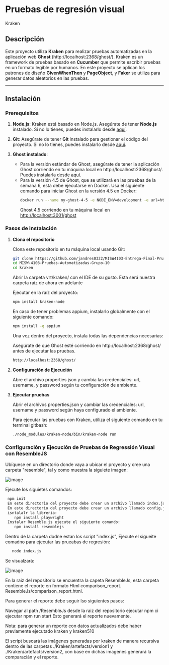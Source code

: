 # Pruebas de regresión visual

Kraken
## Descripción

Este proyecto utiliza **Kraken** para realizar pruebas automatizadas en la aplicación web **Ghost** (http://localhost:2368/ghost/). Kraken es un framework de pruebas basado en **Cucumber** que permite escribir pruebas en un formato legible por humanos. En este proyecto se aplican los patrones de diseño **GivenWhenThen** y **PageObject**, y **Faker** se utiliza para generar datos aleatorios en las pruebas.

---

## Instalación

### Prerequisitos

1. **Node.js**: Kraken está basado en Node.js. Asegúrate de tener **Node.js** instalado. Si no lo tienes, puedes instalarlo desde [aquí](https://nodejs.org/).

2. **Git**: Asegúrate de tener **Git** instalado para gestionar el código del proyecto. Si no lo tienes, puedes instalarlo desde [aquí](https://git-scm.com/).

3. **Ghost instalado**:
   - Para la versión estándar de Ghost, asegúrate de tener la aplicación Ghost corriendo en tu máquina local en http://localhost:2368/ghost/. Puedes instalarla desde [aquí](https://ghost.org/).
   - Para la versión 4.5 de Ghost, que se utilizará en las pruebas de la semana 6, esta debe ejecutarse en Docker. Usa el siguiente comando para iniciar Ghost en la versión 4.5 en Docker:
     ```bash
     docker run --name my-ghost-4-5 -e NODE_ENV=development -e url=http://localhost:3001 -p 3001:2368 ghost:4.5
     ```
     Ghost 4.5 corriendo en tu máquina local en [http://localhost:3001/ghost](http://localhost:3001/ghost)

### Pasos de instalación

1. **Clona el repositorio**

   Clona este repositorio en tu máquina local usando Git:

   ```bash
   git clone https://github.com/jandres0322/MISW4103-Entrega-Final-Pruebas-Automatizadas-Grupo-10.git
   cd MISW-4103-Pruebas-Automatizadas-Grupo-10
   cd kraken
   ```

   Abrir la carpeta vrt/kraken/ con el IDE de su gusto. Esta será nuestra carpeta raiz de ahora en adelante
   
   Ejecutar en la raíz del proyecto:
   ```bash
   npm install kraken-node
   ```
   En caso de tener problemas appium, instalarlo globalmente con el siguiente comando:

   ```bash
   npm install -g appium
   ```
   Una vez dentro del proyecto, instala todas las dependencias necesarias:


   Asegúrate de que Ghost esté corriendo en http://localhost:2368/ghost/ antes de ejecutar las pruebas.
   ```bash
   http://localhost:2368/ghost/
   ```
3. **Configuración de Ejecución**
   
   Abre el archivo properties.json y cambia las credenciales: url, username, y password según tu configuración de ambiente.
   
4. **Ejecutar pruebas**

   Abrir el archivos properties.json y cambiar las credenciales: url, username y password según haya configurado el ambiente.

   Para ejecutar las pruebas con Kraken, utiliza el siguiente comando en tu terminal gitbash:
     ```bash
   ./node_modules/kraken-node/bin/kraken-node run
   ```


### Configuración y Ejecución de Pruebas de Regressión Visual con ResembleJS

Ubíquese en un directorio donde vaya a ubicar el proyecto y cree una carpeta "resemble", tal y como muestra la siguiete imagen:

![image](https://github.com/user-attachments/assets/e9ca67d7-4500-4cfa-bd3e-a44b75678aaa)

Ejecute los siguietes comandos: 

  ```bash
   npm init
   En este directorio del proyecto debe crear un archivo llamado index.js
   En este directorio del proyecto debe crear un archivo llamado config.json
   isntalalr la libreria: 
      npm install playwright
   Instalar Resemble.js ejecute el siguiente comando:
      npm install resemblejs
   ```
Dentro de la carpeta dodne estan los script "index.js", Ejecute el sigueite comadno para ejecutar las prueabas de regresión:

```bash
   node index.js
   ```

Se visualzará:

![image](https://github.com/user-attachments/assets/d7d0a7d3-684a-4add-9386-aa6c6a8a615e)

En la raiz del repositorio se encuentra la capeta ResembleJs, esta carpeta contiene el reporte en formato Html comparison_report. ResembleJs/comparison_report.html.

Para generar el reporte debe seguir lso siguientes pasos:

Navegar al path /ResembleJs desde la raiz del repositorio
ejecutar npm ci
ejecutar npm run start
Esto generará el reporte nuevamente.

Nota: para generar un reporte con datos actualizados debe haber previamente ejecutado kraken y kraken510

El script buscará las imágenes generadas por kraken de manera recursiva dentro de las carpetas ./Kraken/artefacts/version1 y ./Kraken/artefacts/version2,  con base en dichas imagenes generará la comparacián y el reporte.




